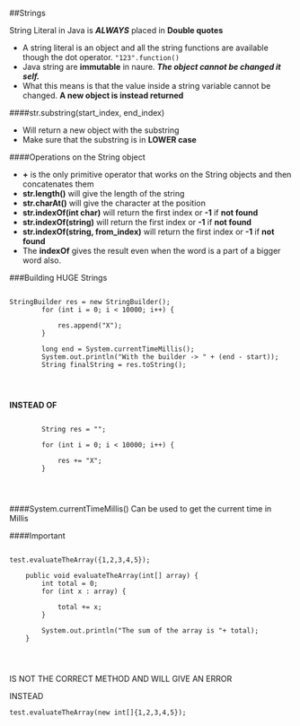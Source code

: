 ##Strings

String Literal in Java is ***ALWAYS*** placed in **Double quotes**

*  A string literal is an object and all the string functions are available though the dot operator. `"123".function()`
*  Java string are **immutable** in naure. ***The object cannot be changed it self.***
*  What this means is that the value inside a string variable cannot be changed. **A new object is instead returned**


####str.substring(start_index, end_index)

*  Will return a new object with the substring 
*  Make sure that the substring is in **LOWER case**


####Operations on the String object

*  **+** is the only primitive operator that works on the String objects and then concatenates them
*  **str.length()** will give the length of the string
*  **str.charAt()** will give the character at the position
*  **str.indexOf(int char)** will return the first index or **-1** if **not found**
*  **str.indexOf(string)** will return the first index or **-1** if **not found**
*  **str.indexOf(string, from_index)** will return the first index or **-1** if **not found**
*  The **indexOf** gives the result even when the word is a part of a bigger word also.


###Building HUGE Strings

``````

StringBuilder res = new StringBuilder();
		for (int i = 0; i < 10000; i++) {

			res.append("X");
		}

		long end = System.currentTimeMillis();
		System.out.println("With the builder -> " + (end - start));
		String finalString = res.toString();




``````

**INSTEAD OF**


```````

		String res = "";

		for (int i = 0; i < 10000; i++) {

			res += "X";
		}




```````

####System.currentTimeMillis()
Can be used to get the current time in Millis


####Important

`````

test.evaluateTheArray({1,2,3,4,5});

	public void evaluateTheArray(int[] array) {
		int total = 0;
		for (int x : array) {

			total += x;
		}

		System.out.println("The sum of the array is "+ total);
	}




`````

IS NOT THE CORRECT METHOD AND WILL GIVE AN ERROR

INSTEAD

`test.evaluateTheArray(new int[]{1,2,3,4,5});`



